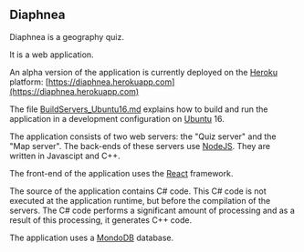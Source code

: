 ## Diaphnea

Diaphnea is a geography quiz.

It is a web application.

An alpha version of the application is currently deployed on the [Heroku](https://www.heroku.com/) platform: [https://diaphnea.herokuapp.com](https://diaphnea.herokuapp.com)

The file [BuildServers_Ubuntu16.md](https://github.com/ChrL73/Diaphnea/blob/master/BuildServers_Ubuntu16.md) explains how to build and run the application in a development configuration on [Ubuntu](https://www.ubuntu.com/) 16.

The application consists of two web servers: the "Quiz server" and the "Map server". The back-ends of these servers use [NodeJS](https://nodejs.org). They are written in Javascipt and C++.

The front-end of the application uses the [React](https://reactjs.org/) framework.

The source of the application contains C# code. This C# code is not executed at the application runtime, but before the compilation of the servers. The C# code performs a significant amount of processing and as a result of this processing, it generates C++ code.

The application uses a [MondoDB](https://www.mongodb.com/) database.
